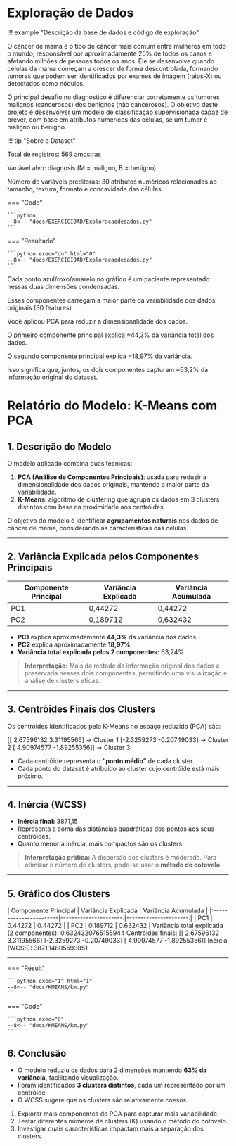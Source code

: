 # Exploração de Dados

!!! example "Descrição da base de dados e código de exploração"

O câncer de mama é o tipo de câncer mais comum entre mulheres em todo o mundo, responsável por aproximadamente 25% de todos os casos e afetando milhões de pessoas todos os anos. Ele se desenvolve quando células da mama começam a crescer de forma descontrolada, formando tumores que podem ser identificados por exames de imagem (raios-X) ou detectados como nódulos.

O principal desafio no diagnóstico é diferenciar corretamente os tumores malignos (cancerosos) dos benignos (não cancerosos). O objetivo deste projeto é desenvolver um modelo de classificação supervisionada capaz de prever, com base em atributos numéricos das células, se um tumor é maligno ou benigno.

!!! tip "Sobre o Dataset"

Total de registros: 569 amostras

Variável alvo: diagnosis (M = maligno, B = benigno)

Número de variáveis preditoras: 30 atributos numéricos relacionados ao tamanho, textura, formato e concavidade das células


=== "Code"

    ```python
    --8<-- "docs/EXERCICIOAD/Exploracaodedados.py"
    ``` 
=== "Resultado"

    ```python exec="on" html="0"
    --8<-- "docs/EXERCICIOAD/Exploracaodedados.py"
    ```





Cada ponto azul/roxo/amarelo no gráfico é um paciente representado nessas duas dimensões condensadas.

Esses componentes carregam a maior parte da variabilidade dos dados originais (30 features)

Você aplicou PCA para reduzir a dimensionalidade dos dados.

O primeiro componente principal explica ≈44,3% da variância total dos dados.

O segundo componente principal explica ≈18,97% da variância.

Isso significa que, juntos, os dois componentes capturam ≈63,2% da informação original do dataset.

# Relatório do Modelo: K-Means com PCA

## 1. Descrição do Modelo
O modelo aplicado combina duas técnicas:

1. **PCA (Análise de Componentes Principais)**: usada para reduzir a dimensionalidade dos dados originais, mantendo a maior parte da variabilidade.  
2. **K-Means**: algoritmo de clustering que agrupa os dados em 3 clusters distintos com base na proximidade aos centróides.

O objetivo do modelo é identificar **agrupamentos naturais** nos dados de câncer de mama, considerando as características das células.

---

## 2. Variância Explicada pelos Componentes Principais

| Componente Principal | Variância Explicada | Variância Acumulada |
|---------------------|-------------------|-------------------|
| PC1                 | 0,44272           | 0,44272           |
| PC2                 | 0,189712          | 0,632432          |

- **PC1** explica aproximadamente **44,3%** da variância dos dados.  
- **PC2** explica aproximadamente **18,97%**.  
- **Variância total explicada pelos 2 componentes:** 63,24%.  


> **Interpretação:** Mais da metade da informação original dos dados é preservada nesses dois componentes, permitindo uma visualização e análise de clusters eficaz.

---

## 3. Centròides Finais dos Clusters

Os centróides identificados pelo K-Means no espaço reduzido (PCA) são:

[[ 2.67596132 3.31195566] → Cluster 1
[-2.3259273 -0.20749033] → Cluster 2
[ 4.90974577 -1.89255356]] → Cluster 3


- Cada centróide representa o **“ponto médio”** de cada cluster.  
- Cada ponto do dataset é atribuído ao cluster cujo centróide está mais próximo.

---

## 4. Inércia (WCSS)

- **Inércia final:** 3871,15  
- Representa a soma das distâncias quadráticas dos pontos aos seus centróides.  
- Quanto menor a inércia, mais compactos são os clusters.

> **Interpretação prática:** A dispersão dos clusters é moderada. Para otimizar o número de clusters, pode-se usar o **método do cotovelo**.

---

## 5. Gráfico dos Clusters

| Componente Principal | Variância Explicada | Variância Acumulada | |:-----------------------|----------------------:|----------------------:| | PC1 | 0.44272 | 0.44272 | | PC2 | 0.189712 | 0.632432 | Variância total explicada (2 componentes): 0.6324320765155944 Centróides finais: [[ 2.67596132 3.31195566] [-2.3259273 -0.20749033] [ 4.90974577 -1.89255356]] Inércia (WCSS): 3871.14805593851


---

=== "Result"

    ```python exec="1" html="1"
    --8<-- "docs/KMEANS/km.py"
    ```

=== "Code"

    ```python exec="0"
    --8<-- "docs/KMEANS/km.py"
    ```


## 6. Conclusão

- O modelo reduziu os dados para 2 dimensões mantendo **63% da variância**, facilitando visualização.  
- Foram identificados **3 clusters distintos**, cada um representado por um centróide.  
- O WCSS sugere que os clusters são relativamente coesos.


1. Explorar mais componentes do PCA para capturar mais variabilidade.  
2. Testar diferentes números de clusters (K) usando o método do cotovelo.  
3. Investigar quais características impactam mais a separação dos clusters.

